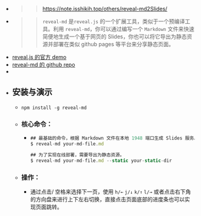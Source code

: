 - >> https://note.isshikih.top/others/reveal-md2Slides/
- >> `reveal-md` 是`reveal.js` 的一个扩展工具，类似于一个预编译工具。利用 `reveal-md`，你可以通过编写一个 `Markdown` 文件来快速简便地生成一个基于网页的 Slides，你也可以将它导出为静态资源并部署在类似 github pages 等平台来分享静态页面。
- [reveal.js 的官方 demo](https://revealjs.com/?demo)
- [reveal-md 的 github repo](https://github.com/webpro/reveal-md)
-
- ## 安装与演示
	- `npm install -g reveal-md`
	- ### 核心命令：
		- ```js
		  ## 最基础的命令，根据 Markdown 文件在本地 1948 端口生成 Slides 服务。
		  $ reveal-md your-md-file.md
		  
		  ## 为了实现在线部署，需要导出为静态资源。
		  $ reveal-md your-md-file.md --static your-static-dir
		  ```
	- ### 操作：
		- 通过点击/ 空格来选择下一页，使用 `h/←` `j/↓` `k/↑` `l/→` 或者点击右下角的方向盘来进行上下左右切换，直接点击页面底部的进度条也可以实现页面跳转。